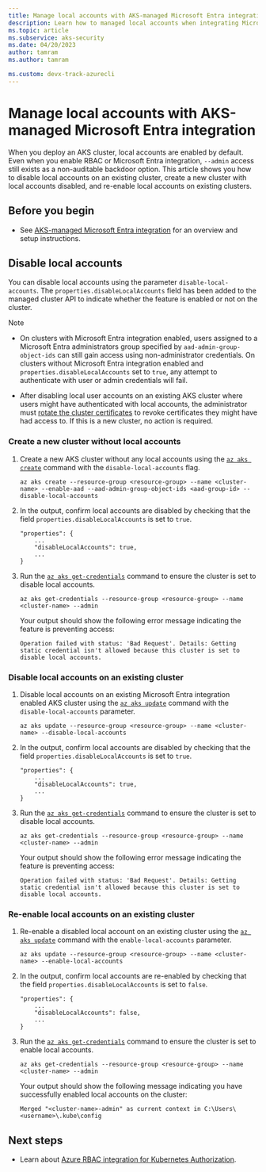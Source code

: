 ```yaml
---
title: Manage local accounts with AKS-managed Microsoft Entra integration
description: Learn how to managed local accounts when integrating Microsoft Entra ID in your Azure Kubernetes Service (AKS) clusters.
ms.topic: article
ms.subservice: aks-security
ms.date: 04/20/2023
author: tamram
ms.author: tamram

ms.custom: devx-track-azurecli
---
```


# Manage local accounts with AKS-managed Microsoft Entra integration

When you deploy an AKS cluster, local accounts are enabled by default. Even when you enable RBAC or Microsoft Entra integration, `--admin` access still exists as a non-auditable backdoor option. This article shows you how to disable local accounts on an existing cluster, create a new cluster with local accounts disabled, and re-enable local accounts on existing clusters.

## Before you begin

* See [AKS-managed Microsoft Entra integration](./managed-azure-ad.md) for an overview and setup instructions.

## Disable local accounts

You can disable local accounts using the parameter `disable-local-accounts`. The `properties.disableLocalAccounts` field has been added to the managed cluster API to indicate whether the feature is enabled or not on the cluster.

> [!NOTE]
>
> * On clusters with Microsoft Entra integration enabled, users assigned to a Microsoft Entra administrators group specified by `aad-admin-group-object-ids` can still gain access using non-administrator credentials. On clusters without Microsoft Entra integration enabled and `properties.disableLocalAccounts` set to `true`, any attempt to authenticate with user or admin credentials will fail.
>
> * After disabling local user accounts on an existing AKS cluster where users might have authenticated with local accounts, the administrator must [rotate the cluster certificates](certificate-rotation.md) to revoke certificates they might have had access to. If this is a new cluster, no action is required.

### Create a new cluster without local accounts

1. Create a new AKS cluster without any local accounts using the [`az aks create`][az-aks-create] command with the `disable-local-accounts` flag.

    ```azurecli-interactive
    az aks create --resource-group <resource-group> --name <cluster-name> --enable-aad --aad-admin-group-object-ids <aad-group-id> --disable-local-accounts
    ```

2. In the output, confirm local accounts are disabled by checking that the field `properties.disableLocalAccounts` is set to `true`.

    ```output
    "properties": {
        ...
        "disableLocalAccounts": true,
        ...
    }
    ```

3. Run the [`az aks get-credentials`][az-aks-get-credentials] command to ensure the cluster is set to disable local accounts.

    ```azurecli-interactive
    az aks get-credentials --resource-group <resource-group> --name <cluster-name> --admin
    ```

    Your output should show the following error message indicating the feature is preventing access:

    ```output
    Operation failed with status: 'Bad Request'. Details: Getting static credential isn't allowed because this cluster is set to disable local accounts.
    ```

### Disable local accounts on an existing cluster

1. Disable local accounts on an existing Microsoft Entra integration enabled AKS cluster using the [`az aks update`][az-aks-update] command with the `disable-local-accounts` parameter.

    ```azurecli-interactive
    az aks update --resource-group <resource-group> --name <cluster-name> --disable-local-accounts
    ```

2. In the output, confirm local accounts are disabled by checking that the field `properties.disableLocalAccounts` is set to `true`.

    ```output
    "properties": {
        ...
        "disableLocalAccounts": true,
        ...
    }
    ```

3. Run the [`az aks get-credentials`][az-aks-get-credentials] command to ensure the cluster is set to disable local accounts.

    ```azurecli-interactive
    az aks get-credentials --resource-group <resource-group> --name <cluster-name> --admin
    ```

    Your output should show the following error message indicating the feature is preventing access:

    ```output
    Operation failed with status: 'Bad Request'. Details: Getting static credential isn't allowed because this cluster is set to disable local accounts.
    ```

### Re-enable local accounts on an existing cluster

1. Re-enable a disabled local account on an existing cluster using the [`az aks update`][az-aks-update] command with the `enable-local-accounts` parameter.

    ```azurecli-interactive
    az aks update --resource-group <resource-group> --name <cluster-name> --enable-local-accounts
    ```

2. In the output, confirm local accounts are re-enabled by checking that the field `properties.disableLocalAccounts` is set to `false`.

    ```output
    "properties": {
        ...
        "disableLocalAccounts": false,
        ...
    }
    ```

3. Run the [`az aks get-credentials`][az-aks-get-credentials] command to ensure the cluster is set to enable local accounts.

    ```azurecli-interactive
    az aks get-credentials --resource-group <resource-group> --name <cluster-name> --admin
    ```

    Your output should show the following message indicating you have successfully enabled local accounts on the cluster:

    ```output
    Merged "<cluster-name>-admin" as current context in C:\Users\<username>\.kube\config
    ```

## Next steps

* Learn about [Azure RBAC integration for Kubernetes Authorization][azure-rbac-integration].

<!-- LINKS - Internal -->
[az-aks-create]: /cli/azure/aks#az_aks_create
[az-aks-update]: /cli/azure/aks#az_aks_update
[az-aks-get-credentials]: /cli/azure/aks#az_aks_get_credentials
[azure-rbac-integration]: manage-azure-rbac.md


